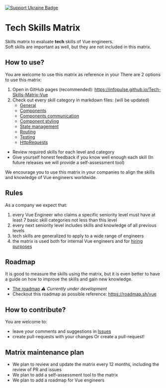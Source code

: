 [![Support Ukraine Badge](https://bit.ly/support-ukraine-now)](https://github.com/support-ukraine/support-ukraine)

# Tech Skills Matrix

Skills matrix to evaluate **tech** skills of Vue engineers.  
Soft skills are important as well, but they are not included in this matrix.

## How to use?

You are welcome to use this matrix as reference in your
There are 2 options to use this matrix:

1. Open in GitHub pages (recommended): https://infopulse.github.io/Tech-Skills-Matrix-Vue
2. Check out every skill category in markdown files: (will be updated)
   - [General](matrix/01.md)
   - [Components](matrix/02.md)
   - [Components communication](matrix/03.md)
   - [Component styling](matrix/04.md)
   - [State management](matrix/05.md)
   - [Routing](matrix/06.md)
   - [Testing](matrix/07.md)
   - [HttpRequests](matrix/08.md)

- Review required skills for each level and category
- Give yourself honest feedback if you know well enough each skill (In future releases we will provide a self-assessment tool)

We encourage you to use this matrix in your companies to align the skills and knowledge of Vue engineers worldwide.

## Rules

As a company we expect that:

1. every Vue Engineer who claims a specific seniority level must have at least 7 basic skill categories not less than this level
2. every next seniority level includes skills and knowledge of all previous levels
3. tech skills are generalized to apply to a wide range of engineers
4. the matrix is used both for internal Vue engineers and for [hiring purposes](https://www.infopulse.com/join-us?specialization=9)

## Roadmap

It is good to measure the skills using the matrix, but it is even better to have a guide on how to improve the skills
and gain new knowledge.

- [The roadmap](roadmap/roadmap.md) _⚠️ Currently under development_
- Checkout this roadmap as possible reference: https://roadmap.sh/vue

## How to contribute?

You are welcome to:

- leave your comments and suggestions in [Issues](https://github.com/infopulse/Tech-Skills-Matrix-Vue/issues)
- create pull-requests with your changes
  Or create a pull-request!

## Matrix maintenance plan

- We plan to review and update the matrix every 12 months, including the review of PR and issues
- We plan to add a self-assessment tool to the matrix
- We plan to add a roadmap for Vue engineers
